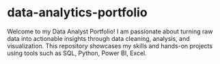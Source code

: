 # data-analytics-portfolio
Welcome to my Data Analyst Portfolio! I am passionate about turning raw data into actionable insights through data cleaning, analysis, and visualization. This repository showcases my skills and hands-on projects using tools such as SQL, Python, Power BI, Excel.
